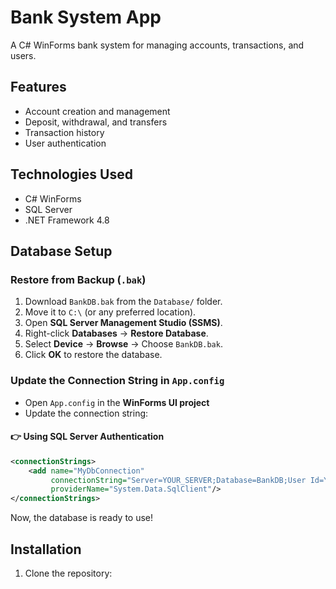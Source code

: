# Bank System App
A C# WinForms bank system for managing accounts, transactions, and users.

## Features
- Account creation and management
- Deposit, withdrawal, and transfers
- Transaction history
- User authentication

## Technologies Used
- C# WinForms
- SQL Server
- .NET Framework 4.8

## Database Setup
### Restore from Backup (`.bak`)
1. Download `BankDB.bak` from the `Database/` folder.
2. Move it to `C:\` (or any preferred location).
3. Open **SQL Server Management Studio (SSMS)**.
4. Right-click **Databases** → **Restore Database**.
5. Select **Device** → **Browse** → Choose `BankDB.bak`.
6. Click **OK** to restore the database.
### Update the Connection String in `App.config`
- Open `App.config` in the **WinForms UI project**
- Update the connection string:

#### **👉 Using SQL Server Authentication**  
```xml
<connectionStrings>
    <add name="MyDbConnection"
         connectionString="Server=YOUR_SERVER;Database=BankDB;User Id=YOUR_USERNAME;Password=YOUR_PASSWORD;"
         providerName="System.Data.SqlClient"/>
</connectionStrings>
```
Now, the database is ready to use!

## Installation
1. Clone the repository:
